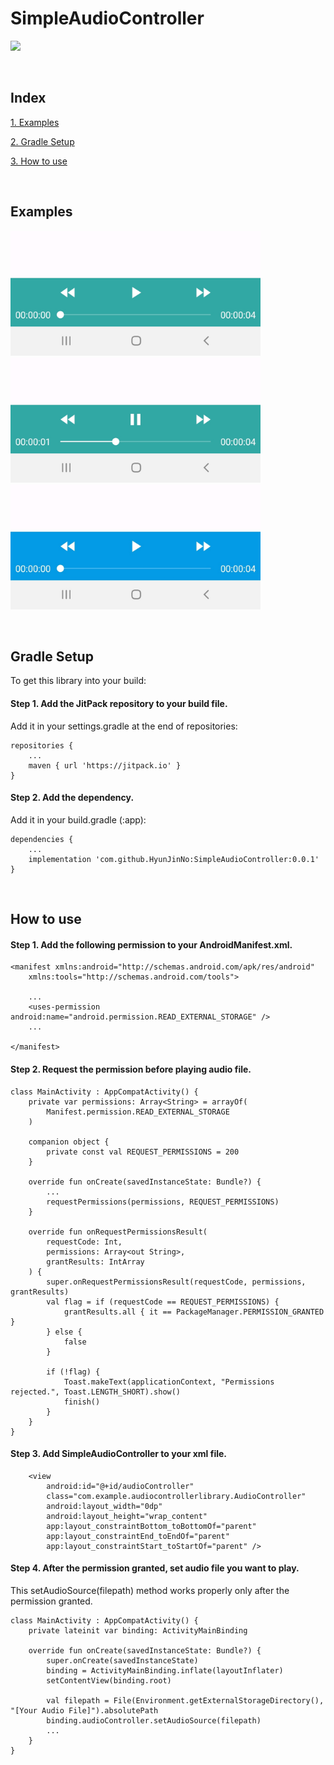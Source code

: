# SimpleAudioController

[![](https://jitpack.io/v/HyunJinNo/SimpleAudioController.svg)](https://jitpack.io/#HyunJinNo/SimpleAudioController)

<br/>

## Index

[1. Examples](#examples)

[2. Gradle Setup](#gradle-setup)

[3. How to use](#how-to-use)

<br/>

## Examples

<img src="screenshots/Screenshot2.png" height="200"/> <img src="screenshots/Screenshot3.png" height="200"/>
<img src="screenshots/Screenshot1.png" height="200"/> 

<br/>

## Gradle Setup

To get this library into your build:

#### Step 1. Add the JitPack repository to your build file.

Add it in your settings.gradle at the end of repositories:

```
repositories {
    ...
    maven { url 'https://jitpack.io' }
}
```

#### Step 2. Add the dependency.

Add it in your build.gradle (:app):

```
dependencies {
    ...
    implementation 'com.github.HyunJinNo:SimpleAudioController:0.0.1'
}
```

<br/>

## How to use

#### Step 1. Add the following permission to your AndroidManifest.xml.

```
<manifest xmlns:android="http://schemas.android.com/apk/res/android"
    xmlns:tools="http://schemas.android.com/tools">

    ...
    <uses-permission android:name="android.permission.READ_EXTERNAL_STORAGE" />
    ...

</manifest>
```

#### Step 2. Request the permission before playing audio file.

```
class MainActivity : AppCompatActivity() {
    private var permissions: Array<String> = arrayOf(
        Manifest.permission.READ_EXTERNAL_STORAGE
    )

    companion object {
        private const val REQUEST_PERMISSIONS = 200
    }

    override fun onCreate(savedInstanceState: Bundle?) {
        ...
        requestPermissions(permissions, REQUEST_PERMISSIONS)
    }

    override fun onRequestPermissionsResult(
        requestCode: Int,
        permissions: Array<out String>,
        grantResults: IntArray
    ) {
        super.onRequestPermissionsResult(requestCode, permissions, grantResults)
        val flag = if (requestCode == REQUEST_PERMISSIONS) {
            grantResults.all { it == PackageManager.PERMISSION_GRANTED }
        } else {
            false
        }

        if (!flag) {
            Toast.makeText(applicationContext, "Permissions rejected.", Toast.LENGTH_SHORT).show()
            finish()
        }
    }
}
```

#### Step 3. Add SimpleAudioController to your xml file.

```
    <view
        android:id="@+id/audioController"
        class="com.example.audiocontrollerlibrary.AudioController"
        android:layout_width="0dp"
        android:layout_height="wrap_content"
        app:layout_constraintBottom_toBottomOf="parent"
        app:layout_constraintEnd_toEndOf="parent"
        app:layout_constraintStart_toStartOf="parent" />
```

#### Step 4. After the permission granted, set audio file you want to play.

This setAudioSource(filepath) method works properly only after the permission granted.

```
class MainActivity : AppCompatActivity() {
    private lateinit var binding: ActivityMainBinding

    override fun onCreate(savedInstanceState: Bundle?) {
        super.onCreate(savedInstanceState)
        binding = ActivityMainBinding.inflate(layoutInflater)
        setContentView(binding.root)

        val filepath = File(Environment.getExternalStorageDirectory(), "[Your Audio File]").absolutePath
        binding.audioController.setAudioSource(filepath)
        ...
    }
}
```
